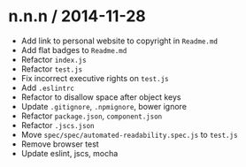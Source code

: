 
n.n.n / 2014-11-28
==================

 * Add link to personal website to copyright in `Readme.md`
 * Add flat badges to `Readme.md`
 * Refactor `index.js`
 * Refactor `test.js`
 * Fix incorrect executive rights on `test.js`
 * Add `.eslintrc`
 * Refactor to disallow space after object keys
 * Update `.gitignore`, `.npmignore`, bower ignore
 * Refactor `package.json`, `component.json`
 * Refactor `.jscs.json`
 * Move `spec/spec/automated-readability.spec.js` to `test.js`
 * Remove browser test
 * Update eslint, jscs, mocha
